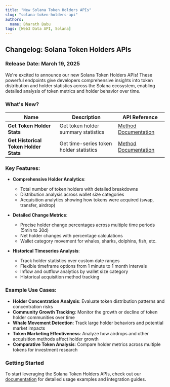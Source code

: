 ```yaml
---
title: "New Solana Token Holders APIs"
slug: "solana-token-holders-api"
authors:
  name: Bharath Babu
tags: [Web3 Data API, Solana]
---
```


## Changelog: Solana Token Holders APIs

### Release Date: March 19, 2025

We're excited to announce our new Solana Token Holders APIs! These powerful endpoints give developers comprehensive insights into token distribution and holder statistics across the Solana ecosystem, enabling detailed analysis of token metrics and holder behavior over time.

<!-- truncate -->

### What's New?

| Name                                  | Description                             | API Reference                                                                        |
| ------------------------------------- | --------------------------------------- | ------------------------------------------------------------------------------------ |
| **Get Token Holder Stats**            | Get token holder summary statistics     | [Method Documentation](/web3-data-api/solana/reference/get-token-holder-stats)       |
| **Get Historical Token Holder Stats** | Get time-series token holder statistics | [Method Documentation](/web3-data-api/solana/reference/get-historical-token-holders) |

### Key Features:

- **Comprehensive Holder Analytics**:

  - Total number of token holders with detailed breakdowns
  - Distribution analysis across wallet size categories
  - Acquisition analytics showing how tokens were acquired (swap, transfer, airdrop)

- **Detailed Change Metrics**:

  - Precise holder change percentages across multiple time periods (5min to 30d)
  - Net holder changes with percentage calculations
  - Wallet category movement for whales, sharks, dolphins, fish, etc.

- **Historical Timeseries Analysis**:
  - Track holder statistics over custom date ranges
  - Flexible timeframe options from 1 minute to 1 month intervals
  - Inflow and outflow analytics by wallet size category
  - Historical acquisition method tracking

### Example Use Cases:

- **Holder Concentration Analysis**: Evaluate token distribution patterns and concentration risks
- **Community Growth Tracking**: Monitor the growth or decline of token holder communities over time
- **Whale Movement Detection**: Track large holder behaviors and potential market impacts
- **Token Marketing Effectiveness**: Analyze how airdrops and other acquisition methods affect holder growth
- **Comparative Token Analysis**: Compare holder metrics across multiple tokens for investment research

### Getting Started

To start leveraging the Solana Token Holders APIs, check out our [documentation](/web3-data-api/solana/reference/get-token-holder-stats) for detailed usage examples and integration guides.
